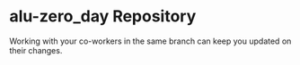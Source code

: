 # alu-zero_day Repository
Working with your co-workers in the same branch can keep you updated on their changes.
